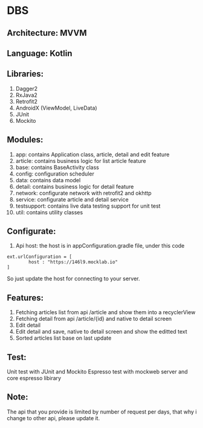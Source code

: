 # DBS
## Architecture: MVVM

## Language: Kotlin

## Libraries:
1. Dagger2
2. RxJava2
3. Retrofit2
4. AndroidX (ViewModel, LiveData)
5. JUnit
6. Mockito

## Modules:
1. app: contains Application class, article, detail and edit feature
2. article: contains business logic for list article feature
3. base: contains BaseActivity class
4. config: configuration scheduler
5. data: contains data model
6. detail: contains business logic for detail feature
7. network: configurate network with retrofit2 and okhttp
8. service: configurate article and detail service
9. testsupport: contains live data testing support for unit test
10. util: contains utility classes

## Configurate:
1. Api host: the host is in appConfiguration.gradle file, under this code
```
ext.urlConfiguration = [
        host : "https://146l9.mocklab.io"
]
```
So just update the host for connecting to your server.

## Features:
1. Fetching articles list from api /article and show them into a recyclerView
2. Fetching detail from api /article/{id} and native to detail screen
3. Edit detail
4. Edit detail and save, native to detail screen and show the editted text
5. Sorted articles list base on last update

## Test:
Unit test with JUnit and Mockito
Espresso test with mockweb server and core espresso libirary

## Note:
The api that you provide is limited by number of request per days, that why i change to other api, please update it.
